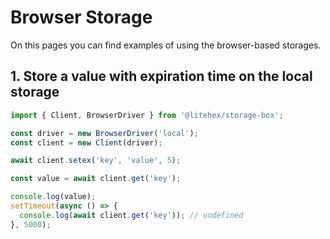 # Browser Storage

On this pages you can find examples of using the browser-based storages.

## 1. Store a value with expiration time on the local storage

```typescript
import { Client, BrowserDriver } from '@litehex/storage-box';

const driver = new BrowserDriver('local');
const client = new Client(driver);

await client.setex('key', 'value', 5);

const value = await client.get('key');

console.log(value);
setTimeout(async () => {
  console.log(await client.get('key')); // undefined
}, 5000);
```
